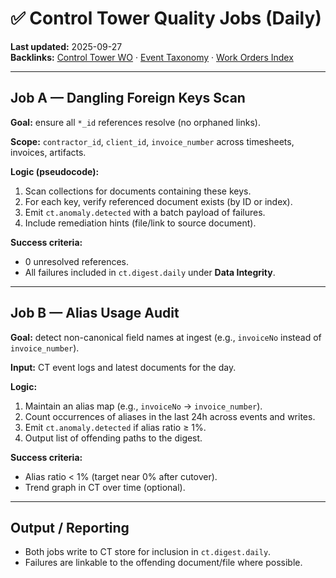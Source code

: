 # ✅ Control Tower Quality Jobs (Daily)

**Last updated:** 2025-09-27  
**Backlinks:** [Control Tower WO](../work_orders/work_order_control_tower.md) · [Event Taxonomy](../design/event_taxonomy.md) · [Work Orders Index](../work_orders/work_orders_index.md)

---

## Job A — Dangling Foreign Keys Scan
**Goal:** ensure all `*_id` references resolve (no orphaned links).

**Scope:** `contractor_id`, `client_id`, `invoice_number` across timesheets, invoices, artifacts.

**Logic (pseudocode):**
1. Scan collections for documents containing these keys.  
2. For each key, verify referenced document exists (by ID or index).  
3. Emit `ct.anomaly.detected` with a batch payload of failures.  
4. Include remediation hints (file/link to source document).

**Success criteria:**
- 0 unresolved references.  
- All failures included in `ct.digest.daily` under **Data Integrity**.

---

## Job B — Alias Usage Audit
**Goal:** detect non-canonical field names at ingest (e.g., `invoiceNo` instead of `invoice_number`).

**Input:** CT event logs and latest documents for the day.

**Logic:**
1. Maintain an alias map (e.g., `invoiceNo` → `invoice_number`).  
2. Count occurrences of aliases in the last 24h across events and writes.  
3. Emit `ct.anomaly.detected` if alias ratio ≥ 1%.  
4. Output list of offending paths to the digest.

**Success criteria:**
- Alias ratio < 1% (target near 0% after cutover).  
- Trend graph in CT over time (optional).

---

## Output / Reporting
- Both jobs write to CT store for inclusion in `ct.digest.daily`.  
- Failures are linkable to the offending document/file where possible.

